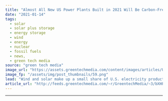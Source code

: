 ```yaml
---
title: "Almost All New US Power Plants Built in 2021 Will Be Carbon-Free"
date: "2021-01-14"
tags: 
  - solar
  - solar plus storage 
  - energy storage
  - wind
  - energy
  - nuclear
  - fossil fuels
  - news,
  - green tech media
source: "green tech media"
image_url: "https://assets.greentechmedia.com/content/images/articles/Utility_Scale_Solar_Plant_Farm_2_XL_Shutterstock.jpg"
image_fp: "/assets/img/post_thumbnails/59.png"
lead: "Wind and solar make up a small share of U.S. electricity production today, but they're poised to supply 70 percent of new power plant capacity built this year. That's not according to pro-solar activists or industry trade groups. It's the calculation ..."
article_url: "http://feeds.greentechmedia.com/~r/GreentechMedia/~3/bXHPHoWH53c/almost-all-new-us-power-plants-in-2021-will-be-carbon-free"
---
```


---
